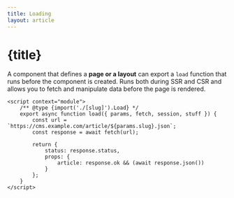 ```yaml
---
title: Loading
layout: article
---
```


# {title}

A component that defines a **page or a layout** can export a `load` function that runs before the component is created. Runs both during SSR and CSR and allows you to fetch and manipulate data before the page is rendered.

```svelte
<script context="module">
	/** @type {import('./[slug]').Load} */
	export async function load({ params, fetch, session, stuff }) {
		const url = `https://cms.example.com/article/${params.slug}.json`;
		const response = await fetch(url);

		return {
			status: response.status,
			props: {
				article: response.ok && (await response.json())
			}
		};
	}
</script>
```
